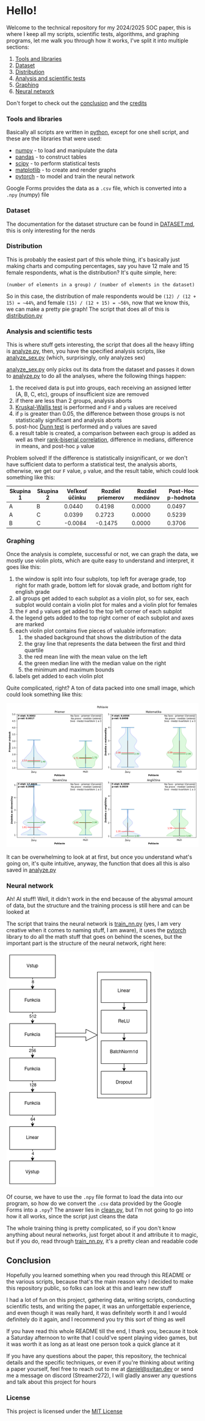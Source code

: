 # Hello!

Welcome to the technical repository for my 2024/2025 SOC paper,
this is where I keep all my scripts, scientific tests, algorithms, and graphing programs,
let me walk you through how it works, I've split it into multiple sections:

1. [Tools and libraries](#tools-and-libraries)
2. [Dataset](#dataset)
3. [Distribution](#distribution)
4. [Analysis and scientific tests](#analysis-and-scientific-tests)
5. [Graphing](#graphing)
6. [Neural network](#neural-network)

Don't forget to check out the [conclusion](#conclusion) and the [credits](CREDITS.md)

### Tools and libraries

Basically all scripts are written in [python](https://www.python.org/), except for one shell script, and these are the
libraries that were used: 

- [numpy](https://numpy.org/) - to load and manipulate the data
- [pandas](https://pandas.pydata.org/) - to construct tables
- [scipy](https://scipy.org/) - to perform statistical tests
- [matplotlib](https://matplotlib.org/) - to create and render graphs
- [pytorch](https://pytorch.org/) - to model and train the neural network

Google Forms provides the data as a `.csv` file, which is converted into a `.npy` (numpy) file

### Dataset

The documentation for the dataset structure can be found in [DATASET.md](DATASET.md),
this is only interesting for the nerds

### Distribution

This is probably the easiest part of this whole thing, it's basically just making charts and computing percentages,
say you have 12 male and 15 female respondents, what is the distribution? It's quite simple, here:

`(number of elements in a group) / (number of elements in the dataset)`

So in this case, the distribution of male respondents would be `(12) / (12 + 15) = ~44%`, and female `(15) / (12 + 15) = ~56%`,
now that we know this, we can make a pretty pie graph! The script that does all of this is [distribution.py](distribution.py)

### Analysis and scientific tests

This is where stuff gets interesting, the script that does all the heavy lifting is [analyze.py](analyze.py),
then, you have the specified analysis scripts, like [analyze_sex.py](analyze_sex.py)
(which, surprisingly, only analyzes sex)

[analyze_sex.py](analyze_sex.py) only picks out its data from the dataset and passes it down to [analyze.py](analyze.py) to do all the analyses, where the following things happen:

1. the received data is put into groups, each receiving an assigned letter (A, B, C, etc), groups of insufficient size are removed
2. if there are less than 2 groups, analysis aborts
3. [Kruskal-Wallis test](https://en.wikipedia.org/wiki/Kruskal%E2%80%93Wallis_test) is performed and `F` and `p` values are received
4. if `p` is greater than 0.05, the difference between those groups is not statistically significant and analysis aborts
5. post-hoc [Dunn test](https://www.statology.org/dunns-test/) is performed and `p` values are saved
6. a result table is created, a comparison between each group is added as well as their [rank-biserial correlation](https://www.statisticshowto.com/rank-biserial-correlation/), difference in medians, difference in means, and post-hoc `p` value

Problem solved!
If the difference is statistically insignificant,
or we don't have sufficient data to perform a statistical test, the analysis aborts,
otherwise, we get our `F` value, `p` value, and the result table, which could look something like this:

| Skupina 1 | Skupina 2 | Veľkosť účinku | Rozdiel priemerov | Rozdiel mediánov | Post-Hoc p-hodnota |
|-----------|-----------|----------------|-------------------|------------------|--------------------|
| A         | B         | 0.0440         | 0.4198            | 0.0000           | 0.0497             |
| A         | C         | 0.0399         | 0.2723            | 0.0000           | 0.5239             |
| B         | C         | -0.0084        | -0.1475           | 0.0000           | 0.3706             |

### Graphing

Once the analysis is complete, successful or not, we can graph the data, we mostly use violin plots,
which are quite easy to understand and interpret, it goes like this:

1. the window is split into four subplots, top left for average grade, top right for math grade, bottom left for slovak grade, and bottom right for english grade
2. all groups get added to each subplot as a violin plot, so for sex, each subplot would contain a violin plot for males and a violin plot for females
3. the `F` and `p` values get added to the top left corner of each subplot
4. the legend gets added to the top right corner of each subplot and axes are marked
5. each violin plot contains five pieces of valuable information:
   1. the shaded background that shows the distribution of the data
   2. the gray line that represents the data between the first and third quartile
   3. the red mean line with the mean value on the left
   4. the green median line with the median value on the right
   5. the minimum and maximum bounds
6. labels get added to each violin plot

Quite complicated, right? A ton of data packed into one small image, which could look something like this:

![example graph](example-graph.png)

It can be overwhelming to look at at first, but once you understand what's going on, it's quite intuitive, anyway,
the function that does all this is also saved in [analyze.py](analyze.py)

### Neural network

Ah!
AI stuff!
Well, it didn't work in the end because of the abysmal amount of data, but the structure and
the training process is still here and can be looked at

The script that trains the neural network is [train_nn.py](train_nn.py) (yes, I am very creative when it comes to
naming stuff, I am aware), it uses the [pytorch](https://pytorch.org/) library to do all the math stuff that goes on
behind the scenes, but the important part is the structure of the neural network, right here:

![structure of a neural network](structure.png)

Of course, we have to use the `.npy` file format to load the data into our program, so how do we convert the `.csv`
data provided by the Google Forms into a `.npy`?
The answer lies in [clean.py](clean.py), but I'm not going to go
into how it all works, since the script just cleans the data

The whole training thing is pretty complicated, so if you don't know anything about neural networks, just forget about
it and attribute it to magic, but if you do, read through [train_nn.py](train_nn.py),
it's a pretty clean and readable code

## Conclusion

Hopefully you learned something when you read through this README or the various scripts, because that's the main
reason why I decided to make this repository public, so folks can look at this and learn new stuff

I had a lot of fun on this project, gathering data, writing scripts, conducting scientific tests, and writing the paper,
it was an unforgettable experience, and even though it was really hard, it was definitely worth it and I would
definitely do it again, and I recommend you try this sort of thing as well

If you have read this whole README till the end, I thank you, because it took a Saturday afternoon to write that I
could've spent playing video games, but it was worth it as long as at least one person took a quick glance at it

If you have any questions about the paper, this repository, the technical details and the specific techniques, or even
if you're thinking about writing a paper yourself, feel free to reach out to me at
[daniel@svitan.dev](mailto:daniel@svitan.dev) or send me a message on discord (Streamer272), I will gladly answer
any questions and talk about this project for hours

### License

This project is licensed under the [MIT License](LICENSE)
